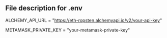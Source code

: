 ## File description for .env
ALCHEMY_API_URL = "https://eth-ropsten.alchemyapi.io/v2/your-api-key"

METAMASK_PRIVATE_KEY = "your-metamask-private-key"